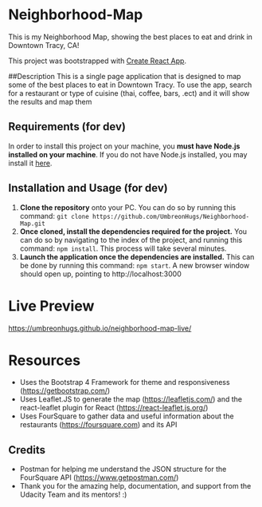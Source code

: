 # Neighborhood-Map
This is my Neighborhood Map, showing the best places to eat and drink in Downtown Tracy, CA!

This project was bootstrapped with [Create React App](https://github.com/facebook/create-react-app).

##Description
This is a single page application that is designed to map some of the best places to eat in Downtown Tracy. To use the app, search for a restaurant or type of cuisine (thai, coffee, bars, .ect) and it will show the results and map them

## Requirements (for dev)
In order to install this project on your machine, you **must have Node.js installed on your machine**. If you do not have Node.js installed, you may install it [here](https://nodejs.org/en/).

## Installation and Usage (for dev)
1. **Clone the repository** onto your PC. You can do so by running this command: `git clone https://github.com/UmbreonHugs/Neighborhood-Map.git`
2. **Once cloned, install the dependencies required for the project.** You can do so by navigating to the index of the project, and running this command: `npm install`. This process will take several minutes.
3. **Launch the application once the dependencies are installed.** This can be done by running this command: `npm start`. A new browser window should open up, pointing to http://localhost:3000

# Live Preview
https://umbreonhugs.github.io/neighborhood-map-live/

# Resources
- Uses the Bootstrap 4 Framework for theme and responsiveness (https://getbootstrap.com/)
- Uses Leaflet.JS to generate the map (https://leafletjs.com/) and the react-leaflet plugin for React (https://react-leaflet.js.org/)
- Uses FourSquare to gather data and useful information about the restaurants (https://foursquare.com) and its API

## Credits
- Postman for helping me understand the JSON structure for the FourSquare API (https://www.getpostman.com/)
- Thank you for the amazing help, documentation, and support from the Udacity Team and its mentors! :)
